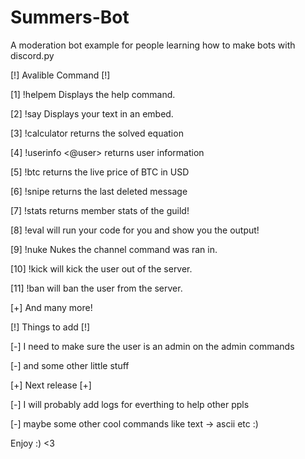 # Summers-Bot
A moderation bot example for people learning how to make bots with discord.py

[!] Avalible Command [!]

[1] !helpem Displays the help command.

[2] !say Displays your text in an embed.

[3] !calculator <operation> <equation> returns the solved equation

[4] !userinfo <@user> returns user information

[5] !btc returns the live price of BTC in USD

[6] !snipe returns the last deleted message

[7] !stats returns member stats of the guild!

[8] !eval <python code> will run your code for you and show you the output!

[9] !nuke Nukes the channel command was ran in.

[10] !kick <user> <reason> will kick the user out of the server.

[11] !ban <user> <reason> will ban the user from the server.

[+] And many more!


[!] Things to add [!]

[-] I need to make sure the user is an admin on the admin commands 

[-] and some other little stuff

[+] Next release [+]

[-] I will probably add logs for everthing to help other ppls 

[-] maybe some other cool commands like text -> ascii etc :)

Enjoy :) <3

